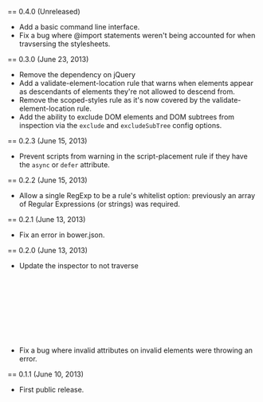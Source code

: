 == 0.4.0 (Unreleased)

* Add a basic command line interface.
* Fix a bug where @import statements weren't being accounted for when travsersing the stylesheets.

== 0.3.0 (June 23, 2013)

* Remove the dependency on jQuery
* Add a validate-element-location rule that warns when elements appear as descendants of elements they're not allowed to descend from.
* Remove the scoped-styles rule as it's now covered by the validate-element-location rule.
* Add the ability to exclude DOM elements and DOM subtrees from inspection via the `exclude` and `excludeSubTree` config options.

== 0.2.3 (June 15, 2013)

* Prevent scripts from warning in the script-placement rule if they have the `async` or `defer` attribute.

== 0.2.2 (June 15, 2013)

* Allow a single RegExp to be a rule's whitelist option: previously an array of Regular Expressions (or strings) was required.

== 0.2.1 (June 13, 2013)

* Fix an error in bower.json.

== 0.2.0 (June 13, 2013)

* Update the inspector to not traverse <svg> elements and their children until rules for them can be added.
* Fix a bug where invalid attributes on invalid elements were throwing an error.

== 0.1.1 (June 10, 2013)

* First public release.